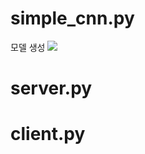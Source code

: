 <H1> simple_cnn.py </H1>
모델 생성
<img src='https://user-images.githubusercontent.com/59612454/190888359-f48635c8-5567-4504-a533-cee735624a49.png'>

<H1> server.py </H1>

<H1> client.py </H1>
